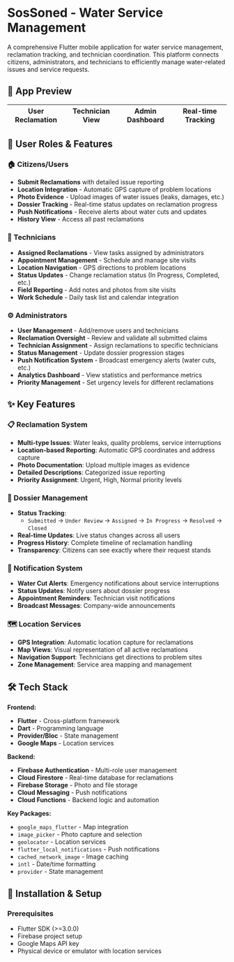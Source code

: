 # SosSoned - Water Service Management

A comprehensive Flutter mobile application for water service management, reclamation tracking, and technician coordination. This platform connects citizens, administrators, and technicians to efficiently manage water-related issues and service requests.

## 📱 App Preview

| User Reclamation | Technician View | Admin Dashboard | Real-time Tracking |
|------------------|-----------------|-----------------|-------------------|


## 👥 User Roles & Features

### 🏠 Citizens/Users
- **Submit Reclamations** with detailed issue reporting
- **Location Integration** - Automatic GPS capture of problem locations
- **Photo Evidence** - Upload images of water issues (leaks, damages, etc.)
- **Dossier Tracking** - Real-time status updates on reclamation progress
- **Push Notifications** - Receive alerts about water cuts and updates
- **History View** - Access all past reclamations

### 🔧 Technicians
- **Assigned Reclamations** - View tasks assigned by administrators
- **Appointment Management** - Schedule and manage site visits
- **Location Navigation** - GPS directions to problem locations
- **Status Updates** - Change reclamation status (In Progress, Completed, etc.)
- **Field Reporting** - Add notes and photos from site visits
- **Work Schedule** - Daily task list and calendar integration

### ⚙️ Administrators
- **User Management** - Add/remove users and technicians
- **Reclamation Oversight** - Review and validate all submitted claims
- **Technician Assignment** - Assign reclamations to specific technicians
- **Status Management** - Update dossier progression stages
- **Push Notification System** - Broadcast emergency alerts (water cuts, etc.)
- **Analytics Dashboard** - View statistics and performance metrics
- **Priority Management** - Set urgency levels for different reclamations

## ✨ Key Features

### 📋 Reclamation System
- **Multi-type Issues**: Water leaks, quality problems, service interruptions
- **Location-based Reporting**: Automatic GPS coordinates and address capture
- **Photo Documentation**: Upload multiple images as evidence
- **Detailed Descriptions**: Categorized issue reporting
- **Priority Assignment**: Urgent, High, Normal priority levels

### 🔄 Dossier Management
- **Status Tracking**: 
  - `Submitted` → `Under Review` → `Assigned` → `In Progress` → `Resolved` → `Closed`
- **Real-time Updates**: Live status changes across all users
- **Progress History**: Complete timeline of reclamation handling
- **Transparency**: Citizens can see exactly where their request stands

### 📢 Notification System
- **Water Cut Alerts**: Emergency notifications about service interruptions
- **Status Updates**: Notify users about dossier progress
- **Appointment Reminders**: Technician visit notifications
- **Broadcast Messages**: Company-wide announcements

### 🗺️ Location Services
- **GPS Integration**: Automatic location capture for reclamations
- **Map Views**: Visual representation of all active reclamations
- **Navigation Support**: Technicians get directions to problem sites
- **Zone Management**: Service area mapping and management

## 🛠 Tech Stack

**Frontend:**
- **Flutter** - Cross-platform framework
- **Dart** - Programming language
- **Provider/Bloc** - State management
- **Google Maps** - Location services

**Backend:**
- **Firebase Authentication** - Multi-role user management
- **Cloud Firestore** - Real-time database for reclamations
- **Firebase Storage** - Photo and file storage
- **Cloud Messaging** - Push notifications
- **Cloud Functions** - Backend logic and automation

**Key Packages:**
- `google_maps_flutter` - Map integration
- `image_picker` - Photo capture and selection
- `geolocator` - Location services
- `flutter_local_notifications` - Push notifications
- `cached_network_image` - Image caching
- `intl` - Date/time formatting
- `provider` - State management

## 🚀 Installation & Setup

### Prerequisites
- Flutter SDK (>=3.0.0)
- Firebase project setup
- Google Maps API key
- Physical device or emulator with location services

